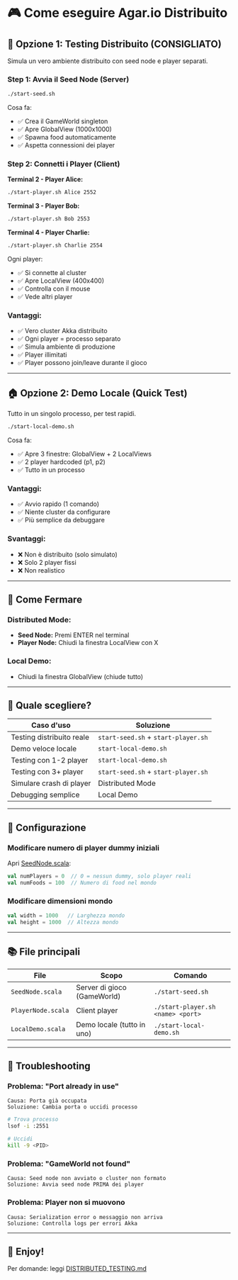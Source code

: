 # 🎮 Come eseguire Agar.io Distribuito

## 🚀 Opzione 1: Testing Distribuito (CONSIGLIATO)

Simula un vero ambiente distribuito con seed node e player separati.

### Step 1: Avvia il Seed Node (Server)
```bash
./start-seed.sh
```

Cosa fa:
- ✅ Crea il GameWorld singleton
- ✅ Apre GlobalView (1000x1000)
- ✅ Spawna food automaticamente
- ✅ Aspetta connessioni dei player

### Step 2: Connetti i Player (Client)

**Terminal 2 - Player Alice:**
```bash
./start-player.sh Alice 2552
```

**Terminal 3 - Player Bob:**
```bash
./start-player.sh Bob 2553
```

**Terminal 4 - Player Charlie:**
```bash
./start-player.sh Charlie 2554
```

Ogni player:
- ✅ Si connette al cluster
- ✅ Apre LocalView (400x400)
- ✅ Controlla con il mouse
- ✅ Vede altri player

### Vantaggi:
- ✅ Vero cluster Akka distribuito
- ✅ Ogni player = processo separato
- ✅ Simula ambiente di produzione
- ✅ Player illimitati
- ✅ Player possono join/leave durante il gioco

---

## 🏠 Opzione 2: Demo Locale (Quick Test)

Tutto in un singolo processo, per test rapidi.

```bash
./start-local-demo.sh
```

Cosa fa:
- ✅ Apre 3 finestre: GlobalView + 2 LocalViews
- ✅ 2 player hardcoded (p1, p2)
- ✅ Tutto in un processo

### Vantaggi:
- ✅ Avvio rapido (1 comando)
- ✅ Niente cluster da configurare
- ✅ Più semplice da debuggare

### Svantaggi:
- ❌ Non è distribuito (solo simulato)
- ❌ Solo 2 player fissi
- ❌ Non realistico

---

## 🛑 Come Fermare

### Distributed Mode:
- **Seed Node:** Premi ENTER nel terminal
- **Player Node:** Chiudi la finestra LocalView con X

### Local Demo:
- Chiudi la finestra GlobalView (chiude tutto)

---

## 🎯 Quale scegliere?

| Caso d'uso                        | Soluzione       |
|-----------------------------------|-----------------|
| Testing distribuito reale         | `start-seed.sh` + `start-player.sh` |
| Demo veloce locale                | `start-local-demo.sh` |
| Testing con 1-2 player            | `start-local-demo.sh` |
| Testing con 3+ player             | `start-seed.sh` + `start-player.sh` |
| Simulare crash di player          | Distributed Mode |
| Debugging semplice                | Local Demo |

---

## 🔧 Configurazione

### Modificare numero di player dummy iniziali

Apri [SeedNode.scala](src/main/scala/it/unibo/agar/controller/SeedNode.scala):

```scala
val numPlayers = 0  // 0 = nessun dummy, solo player reali
val numFoods = 100  // Numero di food nel mondo
```

### Modificare dimensioni mondo

```scala
val width = 1000   // Larghezza mondo
val height = 1000  // Altezza mondo
```

---

## 📚 File principali

| File              | Scopo                          | Comando                          |
|-------------------|--------------------------------|----------------------------------|
| `SeedNode.scala`  | Server di gioco (GameWorld)    | `./start-seed.sh`                |
| `PlayerNode.scala`| Client player                  | `./start-player.sh <name> <port>`|
| `LocalDemo.scala` | Demo locale (tutto in uno)     | `./start-local-demo.sh`          |

---

## 🐛 Troubleshooting

### Problema: "Port already in use"
```
Causa: Porta già occupata
Soluzione: Cambia porta o uccidi processo
```

```bash
# Trova processo
lsof -i :2551

# Uccidi
kill -9 <PID>
```

### Problema: "GameWorld not found"
```
Causa: Seed node non avviato o cluster non formato
Soluzione: Avvia seed node PRIMA dei player
```

### Problema: Player non si muovono
```
Causa: Serialization error o messaggio non arriva
Soluzione: Controlla logs per errori Akka
```

---

## 🎉 Enjoy!

Per domande: leggi [DISTRIBUTED_TESTING.md](DISTRIBUTED_TESTING.md)
